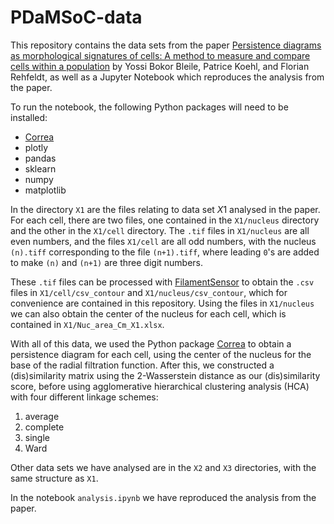 # PDaMSoC-data
This repository contains the data sets from the paper [Persistence diagrams as morphological signatures of cells: A method to measure and compare cells within a population](https://files.yossi.eu/manuscripts/2310.20644.pdf) by Yossi Bokor Bleile, Patrice Koehl, and Florian Rehfeldt, as well as a Jupyter Notebook which reproduces the analysis from the paper.

To run the notebook, the following Python packages will need to be installed:
- [Correa](correa.yossi.eu)
- plotly
- pandas
- sklearn
- numpy
- matplotlib

In the directory `X1` are the files relating to data set $X1$ analysed in the paper. For each cell, there are two files, one contained in the `X1/nucleus` directory and the other in the `X1/cell` directory. The `.tif` files in `X1/nucleus` are all even numbers, and the files `X1/cell` are all odd numbers, with the nucleus `(n).tiff` corresponding to the file `(n+1).tiff`, where leading `0`'s are added to make `(n)` and `(n+1)` are three digit numbers.

These `.tif` files can be processed with [FilamentSensor](https://filament-sensor.de/) to obtain the `.csv` files in `X1/cell/csv_contour` and `X1/nucleus/csv_contour`, which for convenience are contained in this repository.  Using the files in `X1/nucleus` we can also obtain the center of the nucleus for each cell, which is contained in `X1/Nuc_area_Cm_X1.xlsx`.

With all of this data, we used the Python package [Correa](correa.yossi.eu) to obtain a persistence diagram for each cell, using the center of the nucleus for the base of the radial filtration function. After this, we constructed a (dis)similarity matrix using the $2$-Wasserstein distance as our (dis)similarity score, before using  agglomerative hierarchical clustering analysis (HCA) with four different linkage schemes: 

1. average 
2. complete
3. single
4. Ward

Other data sets we have analysed are in the `X2` and `X3` directories, with the same structure as `X1`.

In the notebook `analysis.ipynb` we have reproduced the analysis from the paper.